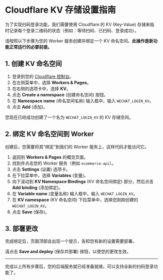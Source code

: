 # Cloudflare KV 存储设置指南

为了实现扫码登录功能，我们需要使用 Cloudflare 的 KV (Key-Value) 存储来临时记录每个登录二维码的状态（例如：等待扫码、已扫码、登录成功）。

请按照以下步骤为您的 Worker 服务创建并绑定一个 KV 命名空间。**此操作是新功能正常运行的必要前提。**

## 1. 创建 KV 命名空间

1.  登录到您的 [Cloudflare 控制台](https://dash.cloudflare.com/)。
2.  在左侧菜单中，选择 **Workers & Pages**。
3.  在右侧的选项卡中，选择 **KV**。
4.  点击 **Create a namespace** (创建命名空间) 按钮。
5.  在 **Namespace name** (命名空间名称) 输入框中，输入 `WECHAT_LOGIN_KV`。
6.  点击 **Add** (添加)。

您现在已经成功创建了一个名为 `WECHAT_LOGIN_KV` 的 KV 存储空间。

## 2. 绑定 KV 命名空间到 Worker

创建后，您需要将其“绑定”到我们的 Worker 服务上，这样代码才能访问它。

1.  返回到 **Workers & Pages** 的概览页面。
2.  找到并点击您的 Worker 服务（例如 `ecommerce-api`）。
3.  点击 **Settings** (设置) 选项卡。
4.  在下拉菜单中，选择 **Variables** (变量)。
5.  向下滚动到 **KV Namespace Bindings** (KV 命名空间绑定) 部分，然后点击 **Add binding** (添加绑定)。
6.  在 **Variable name** (变量名称) 输入框中，输入 `WECHAT_LOGIN_KV`。
7.  在 **KV namespace** (KV 命名空间) 下拉菜单中，选择您刚刚创建的 `WECHAT_LOGIN_KV`。
8.  点击 **Save** (保存)。

## 3. 部署更改

完成绑定后，页面顶部会出现一个提示，告知您有新的设置需要部署。

请点击 **Save and deploy** (保存并部署) 按钮，以使您的更改生效。

---

完成以上所有步骤后，您的后端服务就已经准备就绪，可以支持全新的扫码登录功能了。